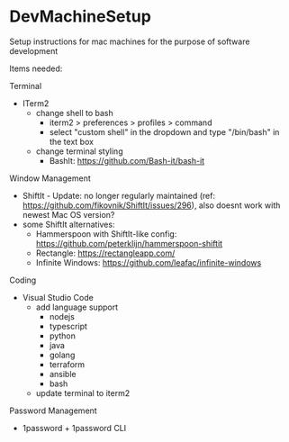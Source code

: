 # DevMachineSetup
Setup instructions for mac machines for the purpose of software development


Items needed:

Terminal
- ITerm2
    - change shell to bash
        - iterm2 > preferences > profiles > command
        - select "custom shell" in the dropdown and type "/bin/bash" in the text box
    - change terminal styling
        - BashIt: https://github.com/Bash-it/bash-it 
    

Window Management
- ShiftIt - Update: no longer regularly maintained (ref: https://github.com/fikovnik/ShiftIt/issues/296), also doesnt work with newest Mac OS version?
- some ShiftIt alternatives:
    - Hammerspoon with ShiftIt-like config: https://github.com/peterklijn/hammerspoon-shiftit
    - Rectangle: https://rectangleapp.com/
    - Infinite Windows: https://github.com/leafac/infinite-windows 


Coding
- Visual Studio Code
    - add language support
        - nodejs
        - typescript
        - python
        - java
        - golang
        - terraform
        - ansible
        - bash
    - update terminal to iterm2

Password Management
- 1password + 1password CLI